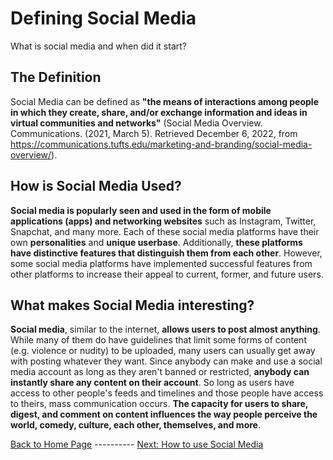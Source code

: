 # Defining Social Media
What is social media and when did it start?

## The Definition
Social Media can be defined as **"the means of interactions among people in which they create, share, and/or exchange information and ideas in virtual communities and networks"** (Social Media Overview. Communications. (2021, March 5). Retrieved December 6, 2022, from https://communications.tufts.edu/marketing-and-branding/social-media-overview/).

## How is Social Media Used?
**Social media is popularly seen and used in the form of mobile applications (apps) and networking websites** such as Instagram, Twitter, Snapchat, and many more. Each of these social media platforms have their own **personalities** and **unique userbase**. Additionally, **these platforms have distinctive features that distinguish them from each other**. However, some social media platforms have implemented successful features from other platforms to increase their appeal to current, former, and future users.

## What makes Social Media interesting?
**Social media**, similar to the internet, **allows users to post almost anything**. While many of them do have guidelines that limit some forms of content (e.g. violence or nudity) to be uploaded, many users can usually get away with posting whatever they want. Since anybody can make and use a social media account as long as they aren't banned or restricted, **anybody can instantly share any content on their account**. So long as users have access to other people's feeds and timelines and those people have access to theirs, mass communication occurs. **The capacity for users to share, digest, and comment on content influences the way people perceive the world, comedy, culture, each other, themselves, and more**.

[Back to Home Page](https://link-url-here.org) ---------- [Next: How to use Social Media](https://link-url-here.org)
